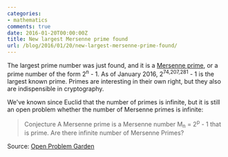 ```yaml
---
categories:
- mathematics
comments: true
date: 2016-01-20T00:00:00Z
title: New largest Mersenne prime found
url: /blog/2016/01/20/new-largest-mersenne-prime-found/
---
```


The largest prime number was just found, and it is a [Mersenne prime](https://en.wikipedia.org/wiki/Mersenne_prime), or a prime number of the form 2<sup>n</sup> - 1. As of January 2016, 2<sup>74,207,281</sup> - 1 is the largest known prime. Primes are interesting in their own right, but they also are indispensible in cryptography.

We've known since Euclid that the number of primes is infinite, but it is still an open problem whether the number of Mersenne primes is infinite:


> Conjecture   A Mersenne prime is a Mersenne number M<sub>n</sub>  = 2<sup>p</sup>  - 1  that is prime.
> Are there infinite number of Mersenne Primes?

Source: [Open Problem Garden](http://www.openproblemgarden.org/category/mersenne_prime)
